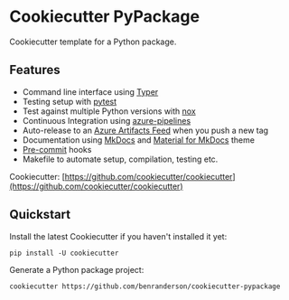 # Cookiecutter PyPackage

Cookiecutter template for a Python package.

## Features

- Command line interface using [Typer](https://typer.tiangolo.com)
- Testing setup with [pytest](https://docs.pytest.org/en/stable/)
- Test against multiple Python versions with [nox](https://nox.thea.codes/en/stable/)
- Continuous Integration using [azure-pipelines](https://azure.microsoft.com/en-gb/services/devops/pipelines/)
- Auto-release to an [Azure Artifacts Feed](https://azure.microsoft.com/en-us/services/devops/artifacts/) when you push a new tag
- Documentation using [MkDocs](https://www.mkdocs.org) and [Material for MkDocs](https://squidfunk.github.io/mkdocs-material/) theme
- [Pre-commit](https://pre-commit.com) hooks
- Makefile to automate setup, compilation, testing etc.

Cookiecutter: [https://github.com/cookiecutter/cookiecutter](https://github.com/cookiecutter/cookiecutter)

## Quickstart

Install the latest Cookiecutter if you haven't installed it yet:

```shell
pip install -U cookiecutter
```

Generate a Python package project:

```shell
cookiecutter https://github.com/benranderson/cookiecutter-pypackage
```
